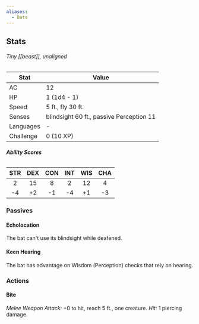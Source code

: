 ```yaml
---
aliases:
  - Bats
---
```

## Stats
###### *Tiny [[beast]], unaligned*
| Stat      | Value                                    |
| --------- | ---------------------------------------- |
| AC        | 12                                       |
| HP        | 1 (1d4 - 1)                              |
| Speed     | 5 ft., fly 30 ft.                        |
| Senses    | blindsight 60 ft., passive Perception 11 |
| Languages | -                                        |
| Challenge | 0 (10 XP)                                |
###### **Ability Scores**
| STR | DEX | CON | INT | WIS | CHA |
|:---:|:---:|:---:|:---:|:---:|:---:|
|  2  | 15  |  8  |  2  | 12  |  4  |
| -4  | +2  | -1  | -4  | +1  | -3  | 
### Passives
#### Echolocation
The bat can't use its blindsight while deafened.
#### Keen Hearing
The bat has advantage on Wisdom (Perception) checks that rely on hearing.
### Actions
#### Bite
_Melee Weapon Attack:_ +0 to hit, reach 5 ft., one creature. 
_Hit:_ 1 piercing damage.